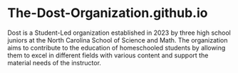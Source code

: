 # The-Dost-Organization.github.io

Dost is a Student-Led organization established in 2023 by three high school juniors at the North Carolina School of Science and Math. The organization aims to contribute to the education of homeschooled students by allowing them to excel in different fields with various content and support the material needs of the instructor.

